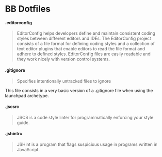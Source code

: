 # BB Dotfiles

#### .editorconfig
> EditorConfig helps developers define and maintain consistent coding styles between different editors and IDEs. The EditorConfig project consists of a file format for defining coding styles and a collection of text editor plugins that enable editors to read the file format and adhere to defined styles. EditorConfig files are easily readable and they work nicely with version control systems.

#### .gitignore
> Specifies intentionally untracked files to ignore

This file consists in a very basic version of a .gitignore file when using the launchpad archetype.

#### .jscsrc
> JSCS is a code style linter for programmatically enforcing your style guide.

#### .jshintrc
> JSHint is a program that flags suspicious usage in programs written in JavaScript.
